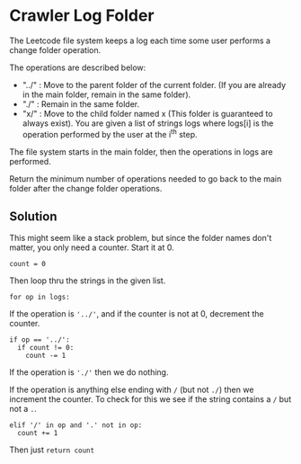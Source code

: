 # Crawler Log Folder
The Leetcode file system keeps a log each time some user performs a change folder operation.

The operations are described below:

* "../" : Move to the parent folder of the current folder. (If you are already in the main folder, remain in the same folder).
* "./" : Remain in the same folder.
* "x/" : Move to the child folder named x (This folder is guaranteed to always exist).
You are given a list of strings logs where logs[i] is the operation performed by the user at the i<sup>th</sup> step.

The file system starts in the main folder, then the operations in logs are performed.

Return the minimum number of operations needed to go back to the main folder after the change folder operations.

## Solution
This might seem like a stack problem, but since the folder names don't matter, you only need a counter. Start it at 0.
```
count = 0
```

Then loop thru the strings in the given list.
```
for op in logs:
```

If the operation is `'../'`, and if the counter is not at 0, decrement the counter.
```
if op == '../':
  if count != 0:
    count -= 1
```

If the operation is `'./'` then we do nothing.

If the operation is anything else ending with `/` (but not `./`) then we increment the counter. To check for this we see if the string contains a `/` but not a `.`.
```
elif '/' in op and '.' not in op:
  count += 1
```

Then just `return count`
